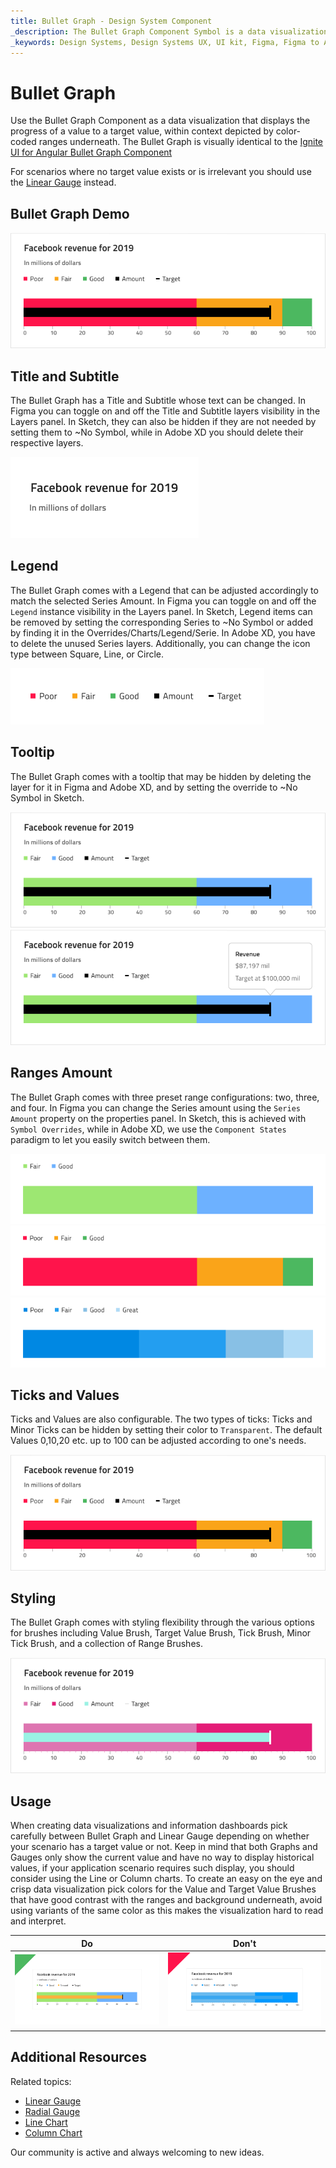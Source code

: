 ```yaml
---
title: Bullet Graph - Design System Component
_description: The Bullet Graph Component Symbol is a data visualization that displays contextual progress of a value to a target value.
_keywords: Design Systems, Design Systems UX, UI kit, Figma, Figma to Angular, Export code from Figma, Figma to HTML, Figma UI kits, Sketch, Ignite UI for Angular, Sketch to Angular, Angular, Angular Design System, Export code from Sketch, Design Kits for Angular, Sketch HTML, Sketch to HTML, Sketch UI kits, Adobe XD, Adobe XD to Angular, Export code from Adobe XD, Adobe XD to HTML, Adobe XD UI kits
---
```


# Bullet Graph

Use the Bullet Graph Component as a data visualization that displays the progress of a value to a target value, within context depicted by color-coded ranges underneath. The Bullet Graph is visually identical to the [Ignite UI for Angular Bullet Graph Component](https://www.infragistics.com/products/ignite-ui-angular/angular/components/bulletgraph.html)

For scenarios where no target value exists or is irrelevant you should use the [Linear Gauge](linear-gauge.md) instead.

## Bullet Graph Demo

<img class="responsive-img" src="../images/bullet_graph_three_ranges_demo.png" srcset="../images/bullet_graph_three_ranges_demo@2x.png 2x" />

## Title and Subtitle

The Bullet Graph has a Title and Subtitle whose text can be changed. In Figma you can toggle on and off the Title and Subtitle layers visibility in the Layers panel. In Sketch, they can also be hidden if they are not needed by setting them to ~No Symbol, while in Adobe XD you should delete their respective layers.

<img class="responsive-img" src="../images/bullet_graph_title.png" srcset="../images/bullet_graph_title@2x.png 2x" />

## Legend

The Bullet Graph comes with a Legend that can be adjusted accordingly to match the selected Series Amount. In Figma you can toggle on and off the `Legend` instance visibility in the Layers panel. In Sketch, Legend items can be removed by setting the corresponding Series to ~No Symbol or added by finding it in the Overrides/Charts/Legend/Serie. In Adobe XD, you have to delete the unused Series layers. Additionally, you can change the icon type between Square, Line, or Circle.

<img class="responsive-img" src="../images/bullet_graph_legend.png" srcset="../images/bullet_graph_legend@2x.png 2x" />

## Tooltip

The Bullet Graph comes with a tooltip that may be hidden by deleting the layer for it in Figma and Adobe XD, and by setting the override to ~No Symbol in Sketch.

<img class="responsive-img" src="../images/bullet_graph_tooltip-off.png" srcset="../images/bullet_graph_tooltip-off@2x.png 2x" />
<img class="responsive-img" src="../images/bullet_graph_tooltip-on.png" srcset="../images/bullet_graph_tooltip-on@2x.png 2x" />

## Ranges Amount

The Bullet Graph comes with three preset range configurations: two, three, and four. In Figma you can change the Series amount using the `Series Amount` property on the properties panel. In Sketch, this is achieved with `Symbol Overrides`, while in Adobe XD, we use the `Component States` paradigm to let you easily switch between them.

<img class="responsive-img" src="../images/bullet_graph_two_ranges.png" srcset="../images/bullet_graph_two_ranges@2x.png 2x" />
<img class="responsive-img" src="../images/bullet_graph_three_ranges.png" srcset="../images/bullet_graph_three_ranges@2x.png 2x" />
<img class="responsive-img" src="../images/bullet_graph_four_ranges.png" srcset="../images/bullet_graph_four_ranges@2x.png 2x" />

## Ticks and Values

Ticks and Values are also configurable. The two types of ticks: Ticks and Minor Ticks can be hidden by setting their color to `Transparent`. The default Values 0,10,20 etc. up to 100 can be adjusted according to one's needs.

<img class="responsive-img" src="../images/bullet_graph_values.png" srcset="../images/bullet_graph_values@2x.png 2x" />

## Styling

The Bullet Graph comes with styling flexibility through the various options for brushes including Value Brush, Target Value Brush, Tick Brush, Minor Tick Brush, and a collection of Range Brushes.

<img class="responsive-img" src="../images/bullet_graph_styling.png" srcset="../images/bullet_graph_styling@2x.png 2x" />

## Usage

When creating data visualizations and information dashboards pick carefully between Bullet Graph and Linear Gauge depending on whether your scenario has a target value or not. Keep in mind that both Graphs and Gauges only show the current value and have no way to display historical values, if your application scenario requires such display, you should consider using the Line or Column charts. To create an easy on the eye and crisp data visualization pick colors for the Value and Target Value Brushes that have good contrast with the ranges and background underneath, avoid using variants of the same color as this makes the visualization hard to read and interpret.

| Do                                                                                 | Don't                                                                                  |
| ---------------------------------------------------------------------------------- | -------------------------------------------------------------------------------------- |
| <img class="responsive-img" src="../images/bullet_graph_do.png" srcset="../images/bullet_graph_do@2x.png 2x" /> | <img class="responsive-img" src="../images/bullet_graph_dont.png" srcset="../images/bullet_graph_dont@2x.png 2x" /> |

## Additional Resources

Related topics:

- [Linear Gauge](linear-gauge.md)
- [Radial Gauge](radial-gauge.md)
- [Line Chart](line-chart.md)
- [Column Chart](column-chart.md)
  <div class="divider--half"></div>

Our community is active and always welcoming to new ideas.

